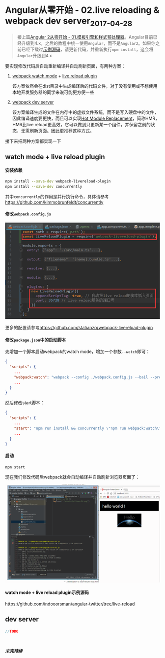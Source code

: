 <h1>Angular从零开始 - 02.live reloading & webpack dev server<sub>2017-04-28</sub></h1>

> 接上篇[Angular 2从零开始 - 01.模板引擎和样式预处理器](Angular-2E4BB8EE99BB6E5BC80E5A78B---01)。Angular目前已经升级到4.x，之后的教程中统一使用`Angular`，而不是`Angular2`。如果你之前已经下载过[示例源码](https://github.com/indooorsman/angular-twitter)，请更新代码，并重新执行`npm install`，这会将`Angular`升级到4.x

要实现修改代码后自动重新编译并自动刷新页面，有两种方案：

1. [webpack watch mode](https://webpack.js.org/guides/development/#webpack-watch-mode) + [live reload plugin](https://github.com/statianzo/webpack-livereload-plugin)

    该方案依然会在dist目录中生成编译后的代码文件，对于没有使用或不想使用本地开发服务器的同学来说可能更方便一些

1. [webpack dev server](https://webpack.js.org/guides/development/#webpack-dev-server)

    该方案编译生成的文件在内存中的虚拟文件系统，而不是写入硬盘中的文件，因此编译速度要更快，而且可以实现[Hot Module Replacement](https://webpack.js.org/concepts/hot-module-replacement/)，简称HMR，HMR比live reload更高效，它可以做到只更新某一个组件，并保留之前的状态，无需刷新页面。因此更推荐这种方式。
    
接下来把两种方案都实现一下
    
## watch mode + live reload plugin  

#### 安装依赖

```bash
npm install --save-dev webpack-livereload-plugin
npm install --save-dev concurrently
```

其中`concurrently`的作用是并行执行命令，具体请参考<https://github.com/kimmobrunfeldt/concurrently>

#### 修改`webpack.config.js`

![webpack.config.js](../assets/screenshot5.png)

更多的配置请参考<https://github.com/statianzo/webpack-livereload-plugin>

#### 修改`package.json`中的启动脚本

先增加一个脚本启动webpack的watch mode，增加一个参数`--watch`即可：

```json
{
  "scripts": {
    ...
    "webpack:watch": "webpack --config ./webpack.config.js --bail --progress --watch"
    ...
  }
}
```

然后修改start脚本：

```json
{
  "scripts": {
    ...
    "start": "npm run install && concurrently \"npm run webpack:watch\" \"npm run server\""
    ...
  }
}
```

#### 启动

```bash 
npm start
```

现在我们修改代码后webpack就会自动编译并自动刷新浏览器页面了：

![live reload](../assets/live-reload.gif)

#### watch mode + live reload plugin示例源码

<https://github.com/indooorsman/angular-twitter/tree/live-reload>
  
## dev server  

```js
//TODO
```

<br/>
    
___未完待续___

<br/>